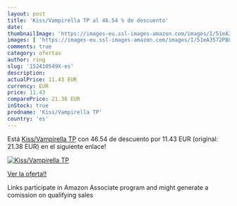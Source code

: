 ```yaml
---
layout: post
title: 'Kiss/Vampirella TP al 46.54 % de descuento'
date: 
thumbnailImage: 'https://images-eu.ssl-images-amazon.com/images/I/51eA3572PBL._SL200_.jpg'
images: [ 'https://images-eu.ssl-images-amazon.com/images/I/51eA3572PBL._SL200_.jpg' ]
comments: true
category: ofertas
author: ring
slug: '152410549X-es'
description:
actualPrice: 11.43 EUR
currency: EUR
price: 11.43
comparePrice: 21.38 EUR
inStock: true
prodname: 'Kiss/Vampirella TP'
country: 'es'
---
```


Está [Kiss/Vampirella TP](https://www.amazon.es/dp/152410549X/?tag=tolees-21) con 46.54 de descuento por 11.43 EUR (original: 21.38 EUR) en el siguiente enlace!

[![Kiss/Vampirella TP](https://images-eu.ssl-images-amazon.com/images/I/51eA3572PBL._SL200_.jpg)](https://www.amazon.es/dp/152410549X/?tag=tolees-21)

[Ver la oferta!!](https://www.amazon.es/dp/152410549X/?tag=tolees-21)

Links participate in Amazon Associate program and might generate a comission on qualifying sales


